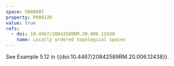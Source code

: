 ```yaml
---
space: S000087
property: P000120
value: true
refs:
  - doi: 10.4467/20842589RM.20.006.12438
    name: Locally ordered topological spaces
---
```


See Example 5.12 in {{doi:10.4467/20842589RM.20.006.12438}}.
